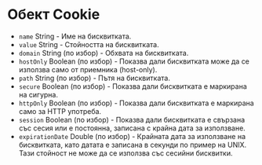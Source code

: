 # Обект Cookie

* `name` String - Име на бисквитката.
* `value` String - Стойността на бисквитката.
* `domain` String (по избор) - Обхвата на бисквитката.
* `hostOnly` Boolean (по избор) - Показва дали бисквитката може да се използва само от приемника (host-only).
* `path` String (по избор) - Пътя на бисквитката.
* `secure` Boolean (по избор) - Показва дали бисквитката е маркирана на сигурна.
* `httpOnly` Boolean (по избор) - Показва дали бисквитката е маркирана само за HTTP употреба.
* `session` Boolean (по избор) - Показва дали бисквитката е свързана със сесия или е постоянна, записана с крайна дата за използване.
* `expirationDate` Double (по избор) - Крайната дата за използване на бисквитката, като датата е записана в секунди по пример на UNIX. Тази стойност не може да се използва със сесийни бисквитки.